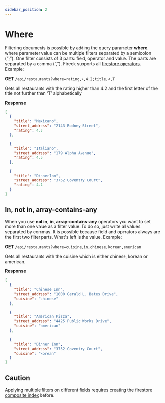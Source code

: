 ```yaml
---
sidebar_position: 2
---
```


# Where

Filtering documents is possible by adding the query parameter **where**. where parameter value can be multiple filters separated by a semicolon (“;”). One filter consists of 3 parts: field, operator and value. The parts are separated by a comma (“,”). Fireck supports all [firestore operators](https://firebase.google.com/docs/firestore/query-data/queries#query_operators). Example:

**GET** `/api/restaurants?where=rating,>,4.2;title,<,T`

Gets all restaurants with the rating higher than 4.2 and the first letter of the title not further than ‘T’ alphabetically.

**Response**

```json
[
  {
    "title": "Mexicano",
    "street_address": "2143 Rodney Street",
    "rating": 4.3
  },

  {
    "title": "Italiano",
    "street_address": "179 Alpha Avenue",
    "rating": 4.6
  },

  {
    "title": "DinnerInn",
    "street_address": "3752 Coventry Court",
    "rating": 4.4
  }
]
```

## In, not in, array-contains-any

When you use **not in**, **in**, **array-contains-any** operators you want to set more than one value as a filter value. To do so, just write all values separated by commas. It is possible because field and operators always are the first two filter parts. What's left is the value. Example:

**GET** `/api/restaurants?where=cuisine,in,chinese,korean,american`

Gets all restaurants with the cuisine which is either chinese, korean or american.

**Response**

```json
[
  {
    "title": "Chinese Inn",
    "street_address": "1000 Gerald L. Bates Drive",
    "cuisine": "chinese"
  },

  {
    "title": "American Pizza",
    "street_address": "4425 Public Works Drive",
    "cuisine": "american"
  },

  {
    "title": "Dinner Inn",
    "street_address": "3752 Coventry Court",
    "cuisine": "korean"
  }
]
```

## Caution

Applying multiple filters on different fields requires creating the firestore [composite index](https://firebase.google.com/docs/firestore/query-data/index-overview#composite_indexes) before.
